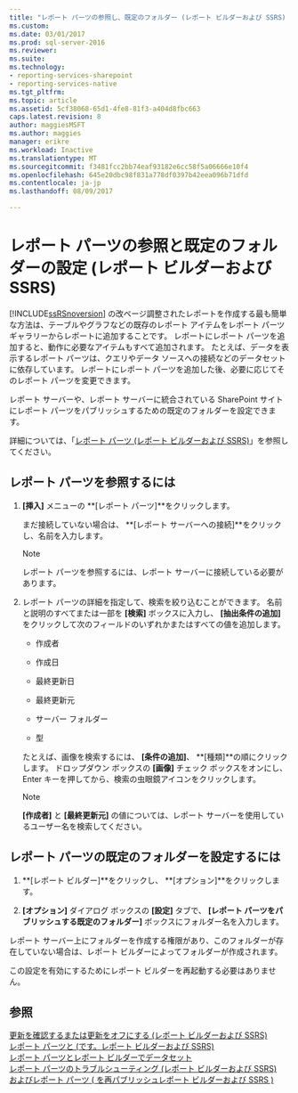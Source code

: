 ```yaml
---
title: "レポート パーツの参照し、既定のフォルダー (レポート ビルダーおよび SSRS) を設定 |Microsoft ドキュメント"
ms.custom: 
ms.date: 03/01/2017
ms.prod: sql-server-2016
ms.reviewer: 
ms.suite: 
ms.technology:
- reporting-services-sharepoint
- reporting-services-native
ms.tgt_pltfrm: 
ms.topic: article
ms.assetid: 5cf38068-65d1-4fe8-81f3-a404d8fbc663
caps.latest.revision: 8
author: maggiesMSFT
ms.author: maggies
manager: erikre
ms.workload: Inactive
ms.translationtype: MT
ms.sourcegitcommit: f3481fcc2bb74eaf93182e6cc58f5a06666e10f4
ms.openlocfilehash: 645e20dbc98f831a778df0397b42eea096b71dfd
ms.contentlocale: ja-jp
ms.lasthandoff: 08/09/2017

---
```

# <a name="browse-for-report-parts-and-set-a-default-folder-report-builder-and-ssrs"></a>レポート パーツの参照と既定のフォルダーの設定 (レポート ビルダーおよび SSRS)
[!INCLUDE[ssRSnoversion](../../includes/ssrsnoversion-md.md)] の改ページ調整されたレポートを作成する最も簡単な方法は、テーブルやグラフなどの既存のレポート アイテムをレポート パーツ ギャラリーからレポートに追加することです。 レポートにレポート パーツを追加すると、動作に必要なアイテムもすべて追加されます。 たとえば、データを表示するレポート パーツは、クエリやデータ ソースへの接続などのデータセットに依存しています。 レポートにレポート パーツを追加した後、必要に応じてそのレポート パーツを変更できます。  
  
 レポート サーバーや、レポート サーバーに統合されている SharePoint サイトにレポート パーツをパブリッシュするための既定のフォルダーを設定できます。  
  
 詳細については、「[レポート パーツ (レポート ビルダーおよび SSRS)](../../reporting-services/report-design/report-parts-report-builder-and-ssrs.md)」を参照してください。  
  
## <a name="to-browse-for-report-parts"></a>レポート パーツを参照するには  
  
1.  **[挿入]** メニューの **[レポート パーツ]**をクリックします。  
  
     まだ接続していない場合は、 **[レポート サーバーへの接続]**をクリックし、名前を入力します。  
  
    > [!NOTE]  
    >  レポート パーツを参照するには、レポート サーバーに接続している必要があります。  
  
2.  レポート パーツの詳細を指定して、検索を絞り込むことができます。 名前と説明のすべてまたは一部を **[検索]** ボックスに入力し、 **[抽出条件の追加]** をクリックして次のフィールドのいずれかまたはすべての値を追加します。  
  
    -   作成者  
  
    -   作成日  
  
    -   最終更新日  
  
    -   最終更新元  
  
    -   サーバー フォルダー  
  
    -   型  
  
     たとえば、画像を検索するには、 **[条件の追加]**、 **[種類]**の順にクリックします。 ドロップダウン ボックスの **[画像]** チェック ボックスをオンにし、Enter キーを押してから、検索の虫眼鏡アイコンをクリックします。  
  
    > [!NOTE]  
    >  **[作成者]** と **[最終更新元]** の値については、レポート サーバーを使用しているユーザー名を検索してください。  
  
## <a name="to-set-a-default-folder-for-report-parts"></a>レポート パーツの既定のフォルダーを設定するには  
  
1.  **[レポート ビルダー]**をクリックし、 **[オプション]**をクリックします。  
  
2.  **[オプション]** ダイアログ ボックスの **[設定]** タブで、 **[レポート パーツをパブリッシュする既定のフォルダー]** ボックスにフォルダー名を入力します。  
  
 レポート サーバー上にフォルダーを作成する権限があり、このフォルダーが存在していない場合は、レポート ビルダーによってフォルダーが作成されます。  
  
 この設定を有効にするためにレポート ビルダーを再起動する必要はありません。  
  
## <a name="see-also"></a>参照  
 [更新を確認するまたは更新をオフにする (レポート ビルダーおよび SSRS)](http://msdn.microsoft.com/en-us/9c69792d-d7c4-453b-ae2f-6d2d071d8606)   
 [レポート パーツと &#40;です。レポート ビルダーおよび SSRS&#41;](../../reporting-services/report-design/report-parts-report-builder-and-ssrs.md)   
 [レポート パーツとレポート ビルダーでデータセット](../../reporting-services/report-data/report-parts-and-datasets-in-report-builder.md)   
 [レポート パーツのトラブルシューティング (レポート ビルダーおよび SSRS)](http://msdn.microsoft.com/en-us/d9fe1932-46e7-421b-a8a9-4c54d9576e94)   
 [およびレポート パーツ &#40; を再パブリッシュレポート ビルダーおよび SSRS &#41;](../../reporting-services/report-design/publish-and-republish-report-parts-report-builder-and-ssrs.md)  
  
  

